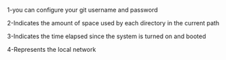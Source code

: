 1-you can configure your git username and password

2-Indicates the amount of space used by each directory in the current path

3-Indicates the time elapsed since the system is turned on and booted

4-Represents the local network
